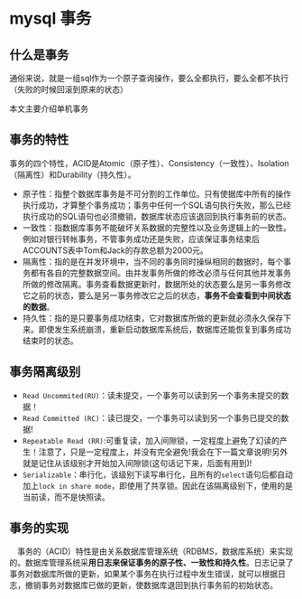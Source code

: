 # mysql 事务



## 什么是事务

通俗来说，就是一组sql作为一个原子查询操作，要么全都执行，要么全都不执行（失败的时候回滚到原来的状态）

本文主要介绍单机事务

## 事务的特性

事务的四个特性，ACID是Atomic（原子性）、Consistency（一致性）、Isolation（隔离性）和Durability（持久性）。

- 原子性：指整个数据库事务是不可分割的工作单位。只有使据库中所有的操作执行成功，才算整个事务成功；事务中任何一个SQL语句执行失败，那么已经执行成功的SQL语句也必须撤销，数据库状态应该退回到执行事务前的状态。
- 一致性：指数据库事务不能破坏关系数据的完整性以及业务逻辑上的一致性。例如对银行转帐事务，不管事务成功还是失败，应该保证事务结束后ACCOUNTS表中Tom和Jack的存款总额为2000元。
- 隔离性：指的是在并发环境中，当不同的事务同时操纵相同的数据时，每个事务都有各自的完整数据空间。由并发事务所做的修改必须与任何其他并发事务所做的修改隔离。事务查看数据更新时，数据所处的状态要么是另一事务修改它之前的状态，要么是另一事务修改它之后的状态，**事务不会查看到中间状态的数据**。
- 持久性：指的是只要事务成功结束，它对数据库所做的更新就必须永久保存下来。即使发生系统崩溃，重新启动数据库系统后，数据库还能恢复到事务成功结束时的状态。

## 事务隔离级别

- `Read Uncommited(RU)`：读未提交，一个事务可以读到另一个事务未提交的数据！
- `Read Committed (RC)`：读已提交，一个事务可以读到另一个事务已提交的数据!
- `Repeatable Read (RR)`:可重复读，加入间隙锁，一定程度上避免了幻读的产生！注意了，只是一定程度上，并没有完全避免!我会在下一篇文章说明!另外就是记住从该级别才开始加入间隙锁(这句话记下来，后面有用到)!
- `Serializable`：串行化，该级别下读写串行化，且所有的`select`语句后都自动加上`lock in share mode`，即使用了共享锁。因此在该隔离级别下，使用的是当前读，而不是快照读。



## 事务的实现

　事务的（ACID）特性是由关系数据库管理系统（RDBMS，数据库系统）来实现的。数据库管理系统采**用日志来保证事务的原子性、一致性和持久性**。日志记录了事务对数据库所做的更新，如果某个事务在执行过程中发生错误，就可以根据日志，撤销事务对数据库已做的更新，使数据库退回到执行事务前的初始状态。